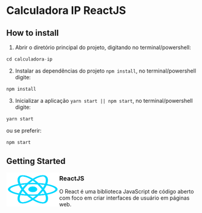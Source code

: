 # Calculadora IP ReactJS

## How to install

1. Abrir o diretório principal do projeto, digitando no terminal/powershell:

```javascript
cd calculadora-ip
```

2. Instalar as dependências do projeto `npm install`, no terminal/powershell digite:

```javascript
npm install
```

3. Inicializar a aplicação `yarn start || npm start`, no terminal/powershell digite:

```javascript
yarn start
```

ou se preferir:

```javascript
npm start
```

## Getting Started

<img align="left" width="140" height="90" src="/public/img/react_logo.png">

### ReactJS

O React é uma biblioteca JavaScript de código aberto com foco em criar interfaces de usuário em páginas web.

